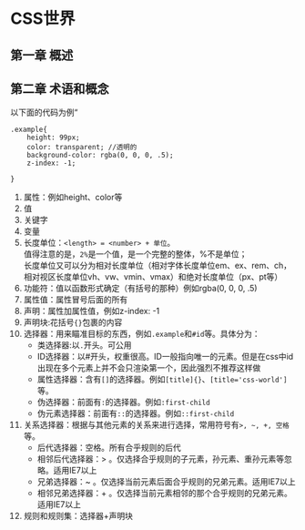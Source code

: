 # CSS世界
## 第一章 概述
## 第二章 术语和概念
以下面的代码为例“
```
.example{
    height: 99px;
    color: transparent; //透明的
    background-color: rgba(0, 0, 0, .5);
    z-index: -1;

}
```
1. 属性：例如height、color等
2. 值
3. 关键字
4. 变量
5. 长度单位：`<length> = <number> + 单位`。<br>值得注意的是，`2%`是一个值，是一个完整的整体，%不是单位；<br>长度单位又可以分为相对长度单位（相对字体长度单位em、ex、rem、ch， 相对视区长度单位vh、vw、vmin、vmax）和绝对长度单位（px、pt等）
6. 功能符：值以函数形式确定（有括号的那种）例如rgba(0, 0, 0, .5)
7. 属性值：属性冒号后面的所有
8. 声明：属性加属性值，例如z-index: -1
9. 声明块:花括号`{}`包裹的内容
10. 选择器：用来瞄准目标的东西，例如`.example`和`#id`等。具体分为：
    - 类选择器:以`.`开头。可公用
    - ID选择器：以#开头，权重很高。ID一般指向唯一的元素。但是在css中id出现在多个元素上并不会只渲染第一个，因此强烈不推荐这样做
    - 属性选择器：含有`[]`的选择器。例如`[title]{}`、`[title='css-world']`等。
    - 伪选择器：前面有`:`的选择器。例如`:first-child`
    - 伪元素选择器：前面有`::`的选择器。例如`::first-child`
11. 关系选择器：根据与其他元素的关系来进行选择，常用符号有`>, ~, +, 空格`等。
    - 后代选择器：空格。所有合乎规则的后代
    - 相邻后代选择器：> 。仅选择合乎规则的子元素，孙元素、重孙元素等忽略。适用IE7以上
    - 兄弟选择器：~ 。仅选择当前元素后面合乎规则的兄弟元素。适用IE7以上
    - 相邻兄弟选择器：+ 。仅选择当前元素相邻的那个合乎规则的兄弟元素。适用IE7以上
12. 规则和规则集：选择器+声明块
